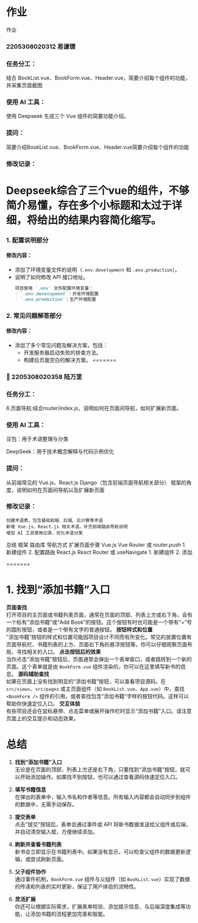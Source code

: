 
# 作业
作业
###   2205308020312   易谦镗

### 任务分工：
结合 BookList.vue、BookForm.vue、Header.vue，简要介绍每个组件的功能，并采集页面截图

### 使用 AI 工具：
使用 Deepseek 生成三个 Vue 组件的简要功能介绍。

### 提问：
简要介绍BookList.vue、BookForm.vue、Header.vue简要介绍每个组件的功能

### 修改记录：
Deepseek综合了三个vue的组件，不够简介易懂，存在多个小标题和太过于详细，将给出的结果内容简化缩写。
=======

### 1. **配置说明部分**
#### 修改内容：
- 添加了环境变量文件的说明（`.env.development` 和 `.env.production`）。
- 说明了如何修改 API 接口地址。
  ```markdown
  项目使用 `.env` 文件配置环境变量：
  - `.env.development`：开发环境配置
  - `.env.production`：生产环境配置
  
### 2. **常见问题解答部分**
#### 修改内容：
- 添加了多个常见问题及解决方案，包括：
  - 开发服务器启动失败的排查方法。
  - 构建后页面空白的解决方案。
=======

### 👤 2205308020358 陆万里
 <!-- by 陆万里 -->
### 任务分工：
6.页面导航:结合router/index.js，说明如何在页面间导航，如何扩展新页面。

### 使用 AI 工具：
豆包：用于术语整理与分类

DeepSeek：用于技术概念解释与代码示例优化

### 提问：

从前端常见的 Vue.js、React.js Django（包含前端页面导航相关部分）  框架的角度，说明如何在页面间导航以及扩展新页面
### 修改记录：
    创建术语表，包含基础前端、后端、云计算等术语	
	新增 Vue.js、React.js 相关术语，补充前端路由导航说明		
	增加 AI 工具使用记录，优化术语分类	
总结
框架	路由库	导航方式	扩展页面步骤
Vue.js	Vue Router	<router-link> 或 router.push	1. 新建组件 2. 配置路由
React.js	React Router	<Link> 或 useNavigate	1. 新建组件 2. 添加 <Route>


=======
# 1. 找到“添加书籍”入口
**页面查找**  
   打开项目的主页面或书籍列表页面，通常在页面的顶部、列表上方或右下角，会有一个标有“添加书籍”或“Add Book”的按钮。这个按钮有时也可能是一个带有“+”号的圆形按钮，或者是一个带有文字的普通按钮。
**按钮样式和位置**  
   “添加书籍”按钮的样式和位置可能因项目设计不同而有所变化。常见的放置位置有页面导航栏、书籍列表的上方、页面右下角的悬浮按钮等。你可以仔细观察页面布局，寻找相关的入口。
**点击按钮后的效果**  
   当你点击“添加书籍”按钮后，页面通常会弹出一个表单窗口，或者跳转到一个新的页面。这个表单就是由 `BookForm.vue` 组件渲染的，你可以在这里填写新书的信息。
**源码辅助查找**  
   如果在页面上没有找到明显的“添加书籍”按钮，可以查看项目源码。在 `src/views`、`src/pages` 或主页面组件（如 `BookList.vue`、`App.vue`）中，查找 `<BookForm />` 组件的引用，或者查找包含“添加书籍”字样的按钮代码。这样可以帮助你快速定位入口。
**交互体验**  
   有些项目还会在鼠标悬停、点击菜单或展开操作栏时显示“添加书籍”入口。请注意页面上的交互提示和动态效果。

# 总结
1. **找到“添加书籍”入口**  
   无论是在页面的顶部、列表上方还是右下角，只要找到“添加书籍”按钮，就可以开始添加操作。如果找不到按钮，也可以通过查看源码快速定位入口。

2. **填写书籍信息**  
   在弹出的表单中，输入书名和作者等信息。所有输入内容都会自动同步到组件的数据中，无需手动保存。

3. **提交表单**  
   点击“提交”按钮后，表单会通过事件或 API 将新书数据发送给父组件或后端，并自动清空输入框，方便继续添加。

4. **刷新并查看书籍列表**  
   新书会立即显示在书籍列表中。如果没有显示，可以检查父组件的数据更新逻辑，或尝试刷新页面。

5. **父子组件协作**  
   通过事件机制，`BookForm.vue` 组件与父组件（如 `BookList.vue`）实现了数据的传递和列表的实时更新，保证了用户体验的流畅性。

6. **灵活扩展**  
   你还可以根据实际需求，扩展表单校验、添加提示信息、与后端深度集成等功能，让添加书籍的流程更加完善和智能。



